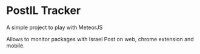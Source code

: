 PostIL Tracker
==========

A simple project to play with MeteorJS 

Allows to monitor packages with Israel Post on web, chrome extension and mobile.